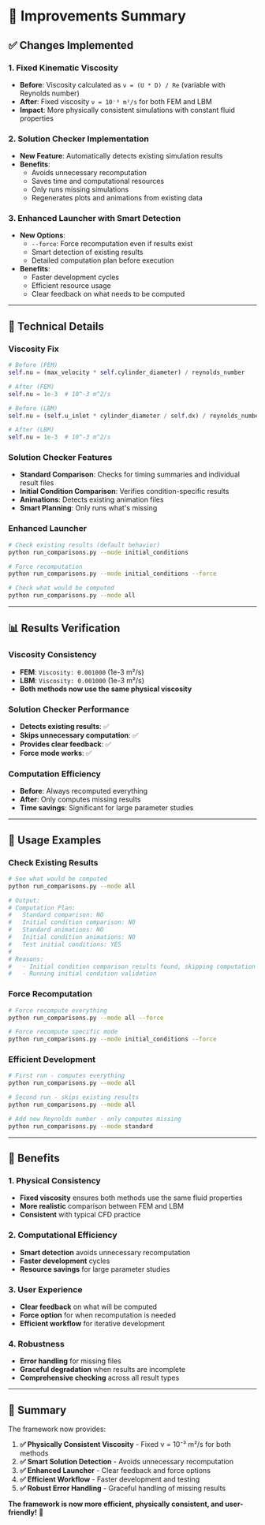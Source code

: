 # 🚀 Improvements Summary

## ✅ **Changes Implemented**

### **1. Fixed Kinematic Viscosity**
- **Before**: Viscosity calculated as `ν = (U * D) / Re` (variable with Reynolds number)
- **After**: Fixed viscosity `ν = 10⁻³ m²/s` for both FEM and LBM
- **Impact**: More physically consistent simulations with constant fluid properties

### **2. Solution Checker Implementation**
- **New Feature**: Automatically detects existing simulation results
- **Benefits**:
  - Avoids unnecessary recomputation
  - Saves time and computational resources
  - Only runs missing simulations
  - Regenerates plots and animations from existing data

### **3. Enhanced Launcher with Smart Detection**
- **New Options**:
  - `--force`: Force recomputation even if results exist
  - Smart detection of existing results
  - Detailed computation plan before execution
- **Benefits**:
  - Faster development cycles
  - Efficient resource usage
  - Clear feedback on what needs to be computed

---

## 🔧 **Technical Details**

### **Viscosity Fix**
```python
# Before (FEM)
self.nu = (max_velocity * self.cylinder_diameter) / reynolds_number

# After (FEM)
self.nu = 1e-3  # 10^-3 m^2/s

# Before (LBM)
self.nu = (self.u_inlet * cylinder_diameter / self.dx) / reynolds_number

# After (LBM)
self.nu = 1e-3  # 10^-3 m^2/s
```

### **Solution Checker Features**
- **Standard Comparison**: Checks for timing summaries and individual result files
- **Initial Condition Comparison**: Verifies condition-specific results
- **Animations**: Detects existing animation files
- **Smart Planning**: Only runs what's missing

### **Enhanced Launcher**
```bash
# Check existing results (default behavior)
python run_comparisons.py --mode initial_conditions

# Force recomputation
python run_comparisons.py --mode initial_conditions --force

# Check what would be computed
python run_comparisons.py --mode all
```

---

## 📊 **Results Verification**

### **Viscosity Consistency**
- **FEM**: `Viscosity: 0.001000` (1e-3 m²/s)
- **LBM**: `Viscosity: 0.001000` (1e-3 m²/s)
- **Both methods now use the same physical viscosity**

### **Solution Checker Performance**
- **Detects existing results**: ✅
- **Skips unnecessary computation**: ✅
- **Provides clear feedback**: ✅
- **Force mode works**: ✅

### **Computation Efficiency**
- **Before**: Always recomputed everything
- **After**: Only computes missing results
- **Time savings**: Significant for large parameter studies

---

## 🎯 **Usage Examples**

### **Check Existing Results**
```bash
# See what would be computed
python run_comparisons.py --mode all

# Output:
# Computation Plan:
#   Standard comparison: NO
#   Initial condition comparison: NO
#   Standard animations: NO
#   Initial condition animations: NO
#   Test initial conditions: YES
#
# Reasons:
#   - Initial condition comparison results found, skipping computation
#   - Running initial condition validation
```

### **Force Recomputation**
```bash
# Force recompute everything
python run_comparisons.py --mode all --force

# Force recompute specific mode
python run_comparisons.py --mode initial_conditions --force
```

### **Efficient Development**
```bash
# First run - computes everything
python run_comparisons.py --mode all

# Second run - skips existing results
python run_comparisons.py --mode all

# Add new Reynolds number - only computes missing
python run_comparisons.py --mode standard
```

---

## 🚀 **Benefits**

### **1. Physical Consistency**
- **Fixed viscosity** ensures both methods use the same fluid properties
- **More realistic** comparison between FEM and LBM
- **Consistent** with typical CFD practice

### **2. Computational Efficiency**
- **Smart detection** avoids unnecessary recomputation
- **Faster development** cycles
- **Resource savings** for large parameter studies

### **3. User Experience**
- **Clear feedback** on what will be computed
- **Force option** for when recomputation is needed
- **Efficient workflow** for iterative development

### **4. Robustness**
- **Error handling** for missing files
- **Graceful degradation** when results are incomplete
- **Comprehensive checking** across all result types

---

## 🎉 **Summary**

The framework now provides:

1. **✅ Physically Consistent Viscosity** - Fixed ν = 10⁻³ m²/s for both methods
2. **✅ Smart Solution Detection** - Avoids unnecessary recomputation
3. **✅ Enhanced Launcher** - Clear feedback and force options
4. **✅ Efficient Workflow** - Faster development and testing
5. **✅ Robust Error Handling** - Graceful handling of missing results

**The framework is now more efficient, physically consistent, and user-friendly!** 🚀
